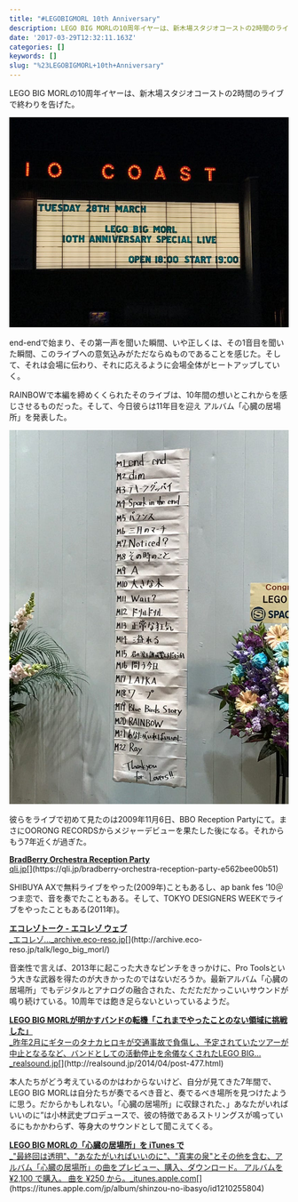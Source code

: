 ```yaml
---
title: "#LEGOBIGMORL 10th Anniversary"
description: LEGO BIG MORLの10周年イヤーは、新木場スタジオコーストの2時間のライブで終わりを告げた。
date: '2017-03-29T12:32:11.163Z'
categories: []
keywords: []
slug: "%23LEGOBIGMORL+10th+Anniversary"
---
```

LEGO BIG MORLの10周年イヤーは、新木場スタジオコーストの2時間のライブで終わりを告げた。

![](1__j1NKgjImwf__hmliYc__BlVw__2x.jpeg)

end-endで始まり、その第一声を聞いた瞬間、いや正しくは、その1音目を聞いた瞬間、このライブへの意気込みがただならぬものであることを感じた。そして、それは会場に伝わり、それに応えるように会場全体がヒートアップしていく。

RAINBOWで本編を締めくくられたそのライブは、10年間の想いとこれからを感じさせるものだった。そして、今日彼らは11年目を迎え アルバム「心臓の居場所」を発表した。

![](1__7mNrD__HRbNFagmesGt__25A__2x.jpeg)

彼らをライブで初めて見たのは2009年11月6日、BBO Reception Partyにて。まさにOORONG RECORDSからメジャーデビューを果たした後になる。それからもう7年近くが過ぎた。

[**BradBerry Orchestra Reception Party**  
qli.jp](https://qli.jp/bradberry-orchestra-reception-party-e562bee00b51 "https://qli.jp/bradberry-orchestra-reception-party-e562bee00b51")[](https://qli.jp/bradberry-orchestra-reception-party-e562bee00b51)

SHIBUYA AXで無料ライブをやった(2009年)こともあるし、ap bank fes ’10＠つま恋で、音を奏でたこともある。そして、TOKYO DESIGNERS WEEKでライブをやったこともある(2011年)。

[**エコレゾトーク - エコレゾ ウェブ**  
_エコレゾ…_archive.eco-reso.jp](http://archive.eco-reso.jp/talk/lego_big_morl/ "http://archive.eco-reso.jp/talk/lego_big_morl/")[](http://archive.eco-reso.jp/talk/lego_big_morl/)

音楽性で言えば、2013年に起こった大きなピンチをきっかけに、Pro Toolsという大きな武器を得たのが大きかったのではないだろうか。最新アルバム「心臓の居場所」でもデジタルとアナログの融合された、ただただかっこいいサウンドが鳴り続けている。10周年では飽き足らないといっているようだ。

[**LEGO BIG MORLが明かすバンドの転機「これまでやったことのない領域に挑戦した」**  
_昨年2月にギターのタナカヒロキが交通事故で負傷し、予定されていたツアーが中止となるなど、バンドとしての活動停止を余儀なくされたLEGO BIG…_realsound.jp](http://realsound.jp/2014/04/post-477.html "http://realsound.jp/2014/04/post-477.html")[](http://realsound.jp/2014/04/post-477.html)

本人たちがどう考えているのかはわからないけど、自分が見てきた7年間で、LEGO BIG MORLは自分たちが奏でるべき音と、奏でるべき場所を見つけたように思う。だからかもしれない。「心臓の居場所」に収録された、」あなたがいればいいのに”は小林武史プロデュースで、彼の特徴であるストリングスが鳴っているにもかかわらず、等身大のサウンドとして聞こえてくる。

[**LEGO BIG MORLの「心臓の居場所」を iTunes で**  
_"最終回は透明"、"あなたがいればいいのに"、"真実の泉"とその他を含む、アルバム「心臓の居場所」の曲をプレビュー、購入、ダウンロード。 アルバムを ¥2,100 で購入。 曲を ¥250 から。_itunes.apple.com](https://itunes.apple.com/jp/album/shinzou-no-ibasyo/id1210255804 "https://itunes.apple.com/jp/album/shinzou-no-ibasyo/id1210255804")[](https://itunes.apple.com/jp/album/shinzou-no-ibasyo/id1210255804)